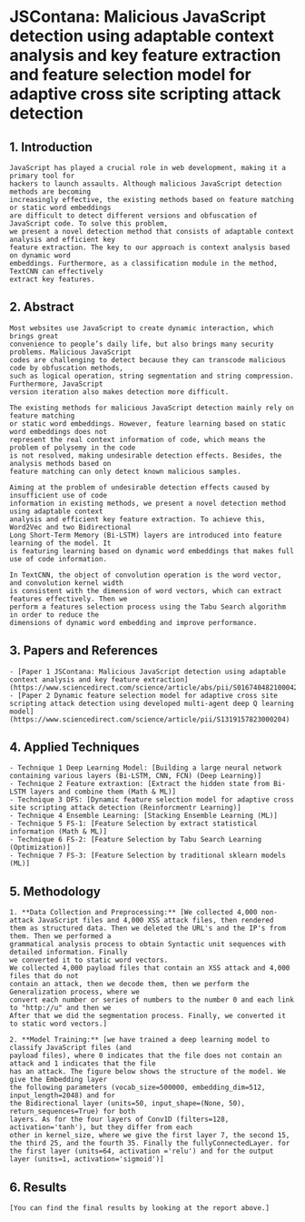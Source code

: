 # JSContana: Malicious JavaScript detection using adaptable context analysis and key feature extraction and feature selection model for adaptive cross site scripting attack detection 

## 1. Introduction

	JavaScript has played a crucial role in web development, making it a primary tool for
	hackers to launch assaults. Although malicious JavaScript detection methods are becoming
	increasingly effective, the existing methods based on feature matching or static word embeddings
	are difficult to detect different versions and obfuscation of JavaScript code. To solve this problem,
	we present a novel detection method that consists of adaptable context analysis and efficient key
	feature extraction. The key to our approach is context analysis based on dynamic word
	embeddings. Furthermore, as a classification module in the method, TextCNN can effectively
	extract key features.

## 2. Abstract

	Most websites use JavaScript to create dynamic interaction, which brings great
	convenience to people’s daily life, but also brings many security problems. Malicious JavaScript
	codes are challenging to detect because they can transcode malicious code by obfuscation methods,
	such as logical operation, string segmentation and string compression. Furthermore, JavaScript
	version iteration also makes detection more difficult.
	
	The existing methods for malicious JavaScript detection mainly rely on feature matching
	or static word embeddings. However, feature learning based on static word embeddings does not
	represent the real context information of code, which means the problem of polysemy in the code
	is not resolved, making undesirable detection effects. Besides, the analysis methods based on
	feature matching can only detect known malicious samples.
	
	Aiming at the problem of undesirable detection effects caused by insufficient use of code
	information in existing methods, we present a novel detection method using adaptable context
	analysis and efficient key feature extraction. To achieve this, Word2Vec and two Bidirectional
	Long Short-Term Memory (Bi-LSTM) layers are introduced into feature learning of the model. It
	is featuring learning based on dynamic word embeddings that makes full use of code information.
	
	In TextCNN, the object of convolution operation is the word vector, and convolution kernel width
	is consistent with the dimension of word vectors, which can extract features effectively. Then we
	perform a features selection process using the Tabu Search algorithm in order to reduce the
	dimensions of dynamic word embedding and improve performance.

## 3. Papers and References

	- [Paper 1 JSContana: Malicious JavaScript detection using adaptable context analysis and key feature extraction](https://www.sciencedirect.com/science/article/abs/pii/S0167404821000420)
	- [Paper 2 Dynamic feature selection model for adaptive cross site scripting attack detection using developed multi-agent deep Q learning model](https://www.sciencedirect.com/science/article/pii/S1319157823000204)

## 4. Applied Techniques

	- Technique 1 Deep Learning Model: [Building a large neural network containing various layers (Bi-LSTM, CNN, FCN) (Deep Learning)]
	- Technique 2 Feature extraxtion: [Extract the hidden state from Bi-LSTM layers and combine them (Math & ML)]
	- Technique 3 DFS: [Dynamic feature selection model for adaptive cross site scripting attack detection (Reinforcmentr Learning)]
	- Technique 4 Ensemble Learning: [Stacking Ensemble Learning (ML)]
	- Technique 5 FS-1: [Feature Selection by extract statistical information (Math & ML)]
	- Technique 6 FS-2: [Feature Selection by Tabu Search Learning (Optimization)]
	- Technique 7 FS-3: [Feature Selection by traditional sklearn models (ML)]

## 5. Methodology

	1. **Data Collection and Preprocessing:** [We collected 4,000 non-attack JavaScript files and 4,000 XSS attack files, then rendered
	them as structured data. Then we deleted the URL's and the IP's from them. Then we performed a
	grammatical analysis process to obtain Syntactic unit sequences with detailed information. Finally
	we converted it to static word vectors.
	We collected 4,000 payload files that contain an XSS attack and 4,000 files that do not
	contain an attack, then we decode them, then we perform the Generalization process, where we
	convert each number or series of numbers to the number 0 and each link to "http://u" and then we
	After that we did the segmentation process. Finally, we converted it to static word vectors.]

	2. **Model Training:** [we have trained a deep learning model to classify JavaScript files (and
	payload files), where 0 indicates that the file does not contain an attack and 1 indicates that the file
	has an attack. The figure below shows the structure of the model. We give the Embedding layer
	the following parameters (vocab_size=500000, embedding_dim=512, input_length=2048) and for
	the Bidirectional layer (units=50, input_shape=(None, 50), return_sequences=True) for both
	layers. As for the four layers of Conv1D (filters=128, activation='tanh'), but they differ from each
	other in kernel_size, where we give the first layer 7, the second 15, the third 25, and the fourth 35. Finally the fullyConnectedLayer. for the first layer (units=64, activation ='relu') and for the output
	layer (units=1, activation='sigmoid')]


## 6. Results

	[You can find the final results by looking at the report above.]